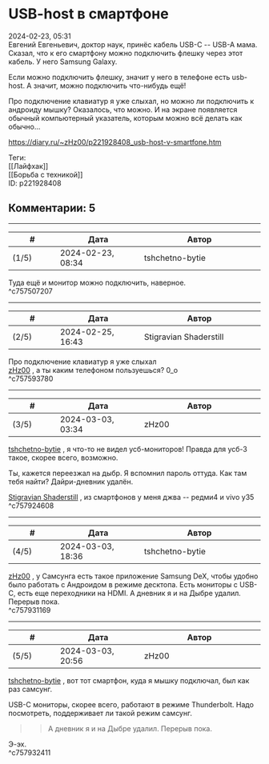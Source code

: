 USB-host в смартфоне
====================

  
2024-02-23, 05:31  
 Евгений Евгеньевич, доктор наук, принёс кабель USB-C -- USB-A мама. Сказал, что к его смартфону можно подключить флешку через этот кабель. У него Samsung Galaxy.   
   
 Если можно подключить флешку, значит у него в телефоне есть usb-host. А значит, можно подключить что-нибудь ещё!   
   
 Про подключение клавиатур я уже слыхал, но можно ли подключить к андроиду мышку? Оказалось, что можно. И на экране появляется обычный компьютерный указатель, которым можно всё делать как обычно...   
  
<https://diary.ru/~zHz00/p221928408_usb-host-v-smartfone.htm>  
  
Теги:  
[[Лайфхак]]  
[[Борьба с техникой]]  
ID: p221928408  


Комментарии: 5
--------------

  


---



|         #         |              Дата              |                     Автор                     |           ID           |
| --- | --- | --- | --- |
| (1/5) | 2024-02-23, 08:34 | tshchetno-bytie | c757507207 |

  
 Туда ещё и монитор можно подключить, наверное.   
 ^c757507207

---



|         #         |              Дата              |                     Автор                     |           ID           |
| --- | --- | --- | --- |
| (2/5) | 2024-02-25, 16:43 | Stigravian Shaderstill | c757593780 |

  
  Про подключение клавиатур я уже слыхал    
  [zHz00](https://zHz00.diary.ru "Untitled")  , а ты каким телефоном пользуешься? 0\_о   
 ^c757593780

---



|         #         |              Дата              |                     Автор                     |           ID           |
| --- | --- | --- | --- |
| (3/5) | 2024-03-03, 03:34 | zHz00 | c757924608 |

  
  [tshchetno-bytie](https://tshchetno-bytie.diary.ru "Тщетно бытие")  , я что-то не видел усб-мониторов! Правда для усб-3 такое, скорее всего, возможно.   
   
 Ты, кажется переезжал на дыбр. Я вспомнил пароль оттуда. Как там тебя найти? Дайри-дневник удалён.   
   
  [Stigravian Shaderstill](https://stigravian.diary.ru "Science, Death, Rock-n-Roll")  , из смартфонов у меня джва -- редми4 и vivo y35   
 ^c757924608

---



|         #         |              Дата              |                     Автор                     |           ID           |
| --- | --- | --- | --- |
| (4/5) | 2024-03-03, 18:36 | tshchetno-bytie | c757931169 |

  
  [zHz00](https://zHz00.diary.ru "Untitled")  , у Самсунга есть такое приложение Samsung DeX, чтобы удобно было работать с Андроидом в режиме десктопа. Есть мониторы с USB-C, есть еще переходники на HDMI. А дневник я и на Дыбре удалил. Перерыв пока.   
 ^c757931169

---



|         #         |              Дата              |                     Автор                     |           ID           |
| --- | --- | --- | --- |
| (5/5) | 2024-03-03, 20:56 | zHz00 | c757932411 |

  
  [tshchetno-bytie](https://tshchetno-bytie.diary.ru "Тщетно бытие")  , вот тот смартфон, куда я мышку подключал, был как раз самсунг.   
   
 USB-C мониторы, скорее всего, работают в режиме Thunderbolt. Надо посмотреть, поддерживает ли такой режим самсунг.   
   
 >>А дневник я и на Дыбре удалил. Перерыв пока.   
   
 Э-эх.   
 ^c757932411